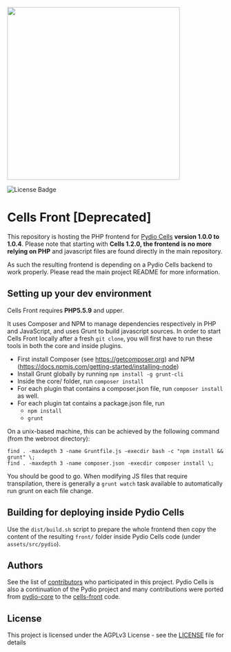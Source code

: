 <img src="https://github.com/pydio/cells/wiki/images/PydioCellsColor.png" width="400" />

![License Badge](https://img.shields.io/badge/License-AGPL%203%2B-blue.svg)

# Cells Front [Deprecated]

This repository is hosting the PHP frontend for [Pydio Cells](https://github.com/pydio/cells) **version 1.0.0 to 1.0.4**. Please note that starting with **Cells 1.2.0, the frontend is no more relying on PHP** and javascript files are found directly in the main repository.

As such the resulting frontend is depending on a Pydio Cells backend to work properly. Please read the main project README for more information.

## Setting up your dev environment

Cells Front requires **PHP5.5.9** and upper. 

It uses Composer and NPM to manage dependencies respectively in PHP and JavaScript, and uses Grunt to build javascript sources. In order to start Cells Front locally after a fresh `git clone`, you will first have to run these tools in both the core and inside plugins. 

 - First install Composer (see https://getcomposer.org) and NPM (https://docs.npmjs.com/getting-started/installing-node)
 - Install Grunt globally by running `npm install -g grunt-cli`
 - Inside the core/ folder, run `composer install`
 - For each plugin that contains a composer.json file, run `composer install` as well.
 - For each plugin tat contains a package.json file, run
   - `npm install`
   - `grunt`

On a unix-based machine, this can be achieved by the following command (from the webroot directory):  
```
find . -maxdepth 3 -name Gruntfile.js -execdir bash -c "npm install && grunt" \;  
find . -maxdepth 3 -name composer.json -execdir composer install \;
```

You should be good to go. When modifying JS files that require transpilation, there is generally a `grunt watch` task available to automatically run grunt on each file change.

## Building for deploying inside Pydio Cells

Use the `dist/build.sh` script to prepare the whole frontend then copy the content of the resulting `front/` folder inside Pydio Cells code (under `assets/src/pydio`).

## Authors

See the list of [contributors](https://github.com/pydio/cells/graphs/contributors) who participated in this project. Pydio Cells is also a continuation of the Pydio project and many contributions were ported from [pydio-core](https://github.com/pydio/pydio-core) to the [cells-front](https://github.com/pydio/cells-front) code.

## License

This project is licensed under the AGPLv3 License - see the [LICENSE](LICENSE) file for details
